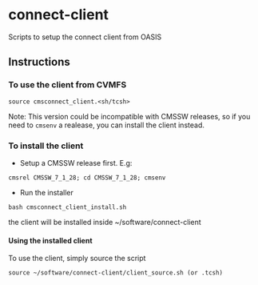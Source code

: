 # connect-client
Scripts to setup the connect client from OASIS

## Instructions
### To use the client from CVMFS 

```
source cmsconnect_client.<sh/tcsh>
```
Note: This version could be incompatible with CMSSW releases, so if you need to `cmsenv` a realease, you can install the client instead.

### To install the client

- Setup a CMSSW release first. E.g:
```
cmsrel CMSSW_7_1_28; cd CMSSW_7_1_28; cmsenv
```

- Run the installer

```
bash cmsconnect_client_install.sh
```

the client will be installed inside ~/software/connect-client

#### Using the installed client

To use the client, simply source the script

```
source ~/software/connect-client/client_source.sh (or .tcsh)
```
